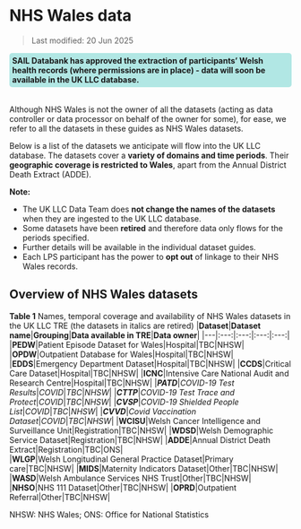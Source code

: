 # NHS Wales data
>Last modified: 20 Jun 2025
<div style="background-color: rgba(0, 178, 169, 0.3); padding: 5px; border-radius: 5px;"><strong>SAIL Databank has approved the extraction of participants’ Welsh health records (where permissions are in place) - data will soon be available in the UK LLC database.</strong></div>  
<br>
  
Although NHS Wales is not the owner of all the datasets (acting as data controller or data processor on behalf of the owner for some), for ease, we refer to all the datasets in these guides as NHS Wales datasets.  

Below is a list of the datasets we anticipate will flow into the UK LLC database. The datasets cover a **variety of domains and time periods**. Their **geographic coverage is restricted to Wales**, apart from the Annual District Death Extract (ADDE).

**Note:**  
* The UK LLC Data Team does **not change the names of the datasets** when they are ingested to the UK LLC database. 
* Some datasets have been **retired** and therefore data only flows for the periods specified. 
* Further details will be available in the individual dataset guides.
* Each LPS participant has the power to **opt out** of linkage to their NHS Wales records. 

## Overview of NHS Wales datasets
**Table 1** Names, temporal coverage and availability of NHS Wales datasets in the UK LLC TRE (the datasets in italics are retired) 
|**Dataset**|**Dataset name**|**Grouping**|**Data available in TRE**|**Data owner**|
|---|:---:|:---:|:---:|:---:|
|**PEDW**|Patient Episode Dataset for Wales|Hospital|TBC|NHSW|
|**OPDW**|Outpatient Database for Wales|Hospital|TBC|NHSW|
|**EDDS**|Emergency Department Dataset|Hospital|TBC|NHSW|
|**CCDS**|Critical Care Dataset|Hospital|TBC|NHSW|
|**ICNC**|Intensive Care National Audit and Research Centre|Hospital|TBC|NHSW|
|***PATD***|*COVID-19 Test Results*|*COVID*|*TBC*|*NHSW*|
|***CTTP***|*COVID-19 Test Trace and Protect*|*COVID*|*TBC*|*NHSW*|
|***CVSP***|*COVID-19 Shielded People List*|*COVID*|*TBC*|*NHSW*|
|***CVVD***|*Covid Vaccination Dataset*|*COVID*|*TBC*|*NHSW*|
|**WCISU**|Welsh Cancer Intelligence and Surveillance Unit|Registration|TBC|NHSW|
|**WDSD**|Welsh Demographic Service Dataset|Registration|TBC|NHSW|
|**ADDE**|Annual District Death Extract|Registration|TBC|ONS|   
|**WLGP**|Welsh Longitudinal General Practice Dataset|Primary care|TBC|NHSW|
|**MIDS**|Maternity Indicators Dataset|Other|TBC|NHSW|
|**WASD**|Welsh Ambulance Services NHS Trust|Other|TBC|NHSW|
|**NHSO**|NHS 111 Dataset|Other|TBC|NHSW|
|**OPRD**|Outpatient Referral|Other|TBC|NHSW|

NHSW: NHS Wales; ONS: Office for National Statistics




